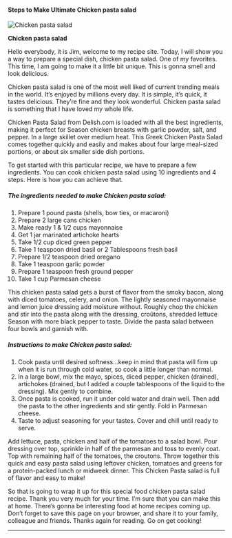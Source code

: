             

#### Steps to Make Ultimate Chicken pasta salad

![Chicken pasta salad](https://img-global.cpcdn.com/recipes/c19d12e127803335/751x532cq70/chicken-pasta-salad-recipe-main-photo.jpg)

**Chicken pasta salad**

Hello everybody, it is Jim, welcome to my recipe site. Today, I will show you a way to prepare a special dish, chicken pasta salad. One of my favorites. This time, I am going to make it a little bit unique. This is gonna smell and look delicious.

Chicken pasta salad is one of the most well liked of current trending meals in the world. It’s enjoyed by millions every day. It is simple, it’s quick, it tastes delicious. They’re fine and they look wonderful. Chicken pasta salad is something that I have loved my whole life.

Chicken Pasta Salad from Delish.com is loaded with all the best ingredients, making it perfect for Season chicken breasts with garlic powder, salt, and pepper. In a large skillet over medium heat. This Greek Chicken Pasta Salad comes together quickly and easily and makes about four large meal-sized portions, or about six smaller side dish portions.

To get started with this particular recipe, we have to prepare a few ingredients. You can cook chicken pasta salad using 10 ingredients and 4 steps. Here is how you can achieve that.

##### The ingredients needed to make Chicken pasta salad:

1.  Prepare 1 pound pasta (shells, bow ties, or macaroni)
2.  Prepare 2 large cans chicken
3.  Make ready 1 & 1/2 cups mayonnaise
4.  Get 1 jar marinated artichoke hearts
5.  Take 1/2 cup diced green pepper
6.  Take 1 teaspoon dried basil or 2 Tablespoons fresh basil
7.  Prepare 1/2 teaspoon dried oregano
8.  Take 1 teaspoon garlic powder
9.  Prepare 1 teaspoon fresh ground pepper
10.  Take 1 cup Parmesan cheese

This chicken pasta salad gets a burst of flavor from the smoky bacon, along with diced tomatoes, celery, and onion. The lightly seasoned mayonnaise and lemon juice dressing add moisture without. Roughly chop the chicken and stir into the pasta along with the dressing, croûtons, shredded lettuce Season with more black pepper to taste. Divide the pasta salad between four bowls and garnish with.

##### Instructions to make Chicken pasta salad:

1.  Cook pasta until desired softness…keep in mind that pasta will firm up when it is run through cold water, so cook a little longer than normal.
2.  In a large bowl, mix the mayo, spices, diced pepper, chicken (drained), artichokes (drained, but I added a couple tablespoons of the liquid to the dressing). Mix gently to combine.
3.  Once pasta is cooked, run it under cold water and drain well. Then add the pasta to the other ingredients and stir gently. Fold in Parmesan cheese.
4.  Taste to adjust seasoning for your tastes. Cover and chill until ready to serve.

Add lettuce, pasta, chicken and half of the tomatoes to a salad bowl. Pour dressing over top, sprinkle in half of the parmesan and toss to evenly coat. Top with remaining half of the tomatoes, the croutons. Throw together this quick and easy pasta salad using leftover chicken, tomatoes and greens for a protein-packed lunch or midweek dinner. This Chicken Pasta salad is full of flavor and easy to make!

So that is going to wrap it up for this special food chicken pasta salad recipe. Thank you very much for your time. I’m sure that you can make this at home. There’s gonna be interesting food at home recipes coming up. Don’t forget to save this page on your browser, and share it to your family, colleague and friends. Thanks again for reading. Go on get cooking!

* * *